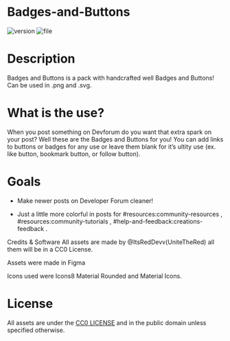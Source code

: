 # Badges-and-Buttons
![version](https://img.shields.io/badge/version-v1.4.1-blue)
![file](https://img.shields.io/badge/file-release-brightgreen)

# Description
Badges and Buttons is a pack with handcrafted well Badges and Buttons! Can be used in .png and .svg.

# What is the use?
When you post something on Devforum do you want that extra spark on your post? Well these are the Badges and Buttons for you! You can add links to buttons or badges for any use or leave them blank for it’s ultity use (ex. like button, bookmark button, or follow button).

# Goals

* Make newer posts on Developer Forum cleaner!

* Just a little more colorful in posts for #resources:community-resources , #resources:community-tutorials , #help-and-feedback:creations-feedback .

Credits & Software
All assets are made by @ItsRedDevv(UniteTheRed) all them will be in a CC0 License.

Assets were made in Figma

Icons used were Icons8 Material Rounded and Material Icons.

# License
All assets are under the [CC0 LICENSE](https://github.com/UniteTheRed/Badges-and-Buttons/blob/main/LICENSE) and in the public domain unless specified otherwise.
